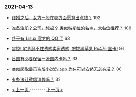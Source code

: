 ### 2021-04-13 
- [结婚之后，女方一般在哪方面愿意出点钱？](https://www.v2ex.com/t/770300) 192
- [准备注册个公司，想起个 类似特斯拉的名字，求各位推荐？](https://www.v2ex.com/t/770214) 168
- [终于有 Linux 官方的 QQ 了](https://www.v2ex.com/t/770249) 63
- [震惊! 宅男忍不住诱惑卖家诱惑, 怒拔黑苹果 Rx470 显卡!](https://www.v2ex.com/t/770227) 56
- [出国有必要保留一张国内卡吗？](https://www.v2ex.com/t/770241) 38
- [类似爬取展示盗版小说的 app 为何可以安然无恙存活？](https://www.v2ex.com/t/770278) 36
- [有办法让微信消停吗？](https://www.v2ex.com/t/770239) 32 

- [ < 上一页 ](https://github.com/able8/v2ex-hot-record/blob/master/2021-04-12.md) -------- [ 下一页 > ](https://github.com/able8/v2ex-hot-record/blob/master/2021-04-14.md)